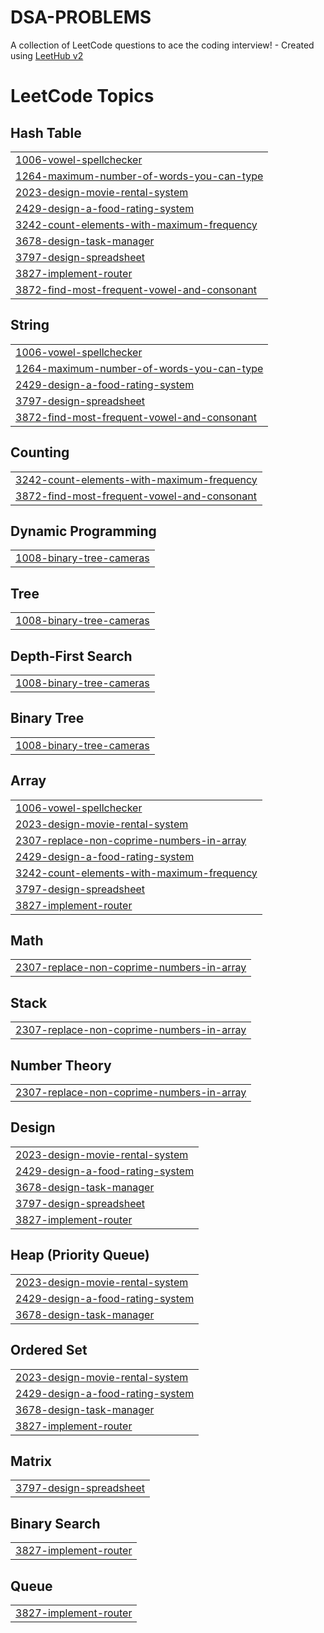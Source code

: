 # DSA-PROBLEMS
A collection of LeetCode questions to ace the coding interview! - Created using [LeetHub v2](https://github.com/arunbhardwaj/LeetHub-2.0)

<!---LeetCode Topics Start-->
# LeetCode Topics
## Hash Table
|  |
| ------- |
| [1006-vowel-spellchecker](https://github.com/DhruvKum7/DSA-PROBLEMS/tree/master/1006-vowel-spellchecker) |
| [1264-maximum-number-of-words-you-can-type](https://github.com/DhruvKum7/DSA-PROBLEMS/tree/master/1264-maximum-number-of-words-you-can-type) |
| [2023-design-movie-rental-system](https://github.com/DhruvKum7/DSA-PROBLEMS/tree/master/2023-design-movie-rental-system) |
| [2429-design-a-food-rating-system](https://github.com/DhruvKum7/DSA-PROBLEMS/tree/master/2429-design-a-food-rating-system) |
| [3242-count-elements-with-maximum-frequency](https://github.com/DhruvKum7/DSA-PROBLEMS/tree/master/3242-count-elements-with-maximum-frequency) |
| [3678-design-task-manager](https://github.com/DhruvKum7/DSA-PROBLEMS/tree/master/3678-design-task-manager) |
| [3797-design-spreadsheet](https://github.com/DhruvKum7/DSA-PROBLEMS/tree/master/3797-design-spreadsheet) |
| [3827-implement-router](https://github.com/DhruvKum7/DSA-PROBLEMS/tree/master/3827-implement-router) |
| [3872-find-most-frequent-vowel-and-consonant](https://github.com/DhruvKum7/DSA-PROBLEMS/tree/master/3872-find-most-frequent-vowel-and-consonant) |
## String
|  |
| ------- |
| [1006-vowel-spellchecker](https://github.com/DhruvKum7/DSA-PROBLEMS/tree/master/1006-vowel-spellchecker) |
| [1264-maximum-number-of-words-you-can-type](https://github.com/DhruvKum7/DSA-PROBLEMS/tree/master/1264-maximum-number-of-words-you-can-type) |
| [2429-design-a-food-rating-system](https://github.com/DhruvKum7/DSA-PROBLEMS/tree/master/2429-design-a-food-rating-system) |
| [3797-design-spreadsheet](https://github.com/DhruvKum7/DSA-PROBLEMS/tree/master/3797-design-spreadsheet) |
| [3872-find-most-frequent-vowel-and-consonant](https://github.com/DhruvKum7/DSA-PROBLEMS/tree/master/3872-find-most-frequent-vowel-and-consonant) |
## Counting
|  |
| ------- |
| [3242-count-elements-with-maximum-frequency](https://github.com/DhruvKum7/DSA-PROBLEMS/tree/master/3242-count-elements-with-maximum-frequency) |
| [3872-find-most-frequent-vowel-and-consonant](https://github.com/DhruvKum7/DSA-PROBLEMS/tree/master/3872-find-most-frequent-vowel-and-consonant) |
## Dynamic Programming
|  |
| ------- |
| [1008-binary-tree-cameras](https://github.com/DhruvKum7/DSA-PROBLEMS/tree/master/1008-binary-tree-cameras) |
## Tree
|  |
| ------- |
| [1008-binary-tree-cameras](https://github.com/DhruvKum7/DSA-PROBLEMS/tree/master/1008-binary-tree-cameras) |
## Depth-First Search
|  |
| ------- |
| [1008-binary-tree-cameras](https://github.com/DhruvKum7/DSA-PROBLEMS/tree/master/1008-binary-tree-cameras) |
## Binary Tree
|  |
| ------- |
| [1008-binary-tree-cameras](https://github.com/DhruvKum7/DSA-PROBLEMS/tree/master/1008-binary-tree-cameras) |
## Array
|  |
| ------- |
| [1006-vowel-spellchecker](https://github.com/DhruvKum7/DSA-PROBLEMS/tree/master/1006-vowel-spellchecker) |
| [2023-design-movie-rental-system](https://github.com/DhruvKum7/DSA-PROBLEMS/tree/master/2023-design-movie-rental-system) |
| [2307-replace-non-coprime-numbers-in-array](https://github.com/DhruvKum7/DSA-PROBLEMS/tree/master/2307-replace-non-coprime-numbers-in-array) |
| [2429-design-a-food-rating-system](https://github.com/DhruvKum7/DSA-PROBLEMS/tree/master/2429-design-a-food-rating-system) |
| [3242-count-elements-with-maximum-frequency](https://github.com/DhruvKum7/DSA-PROBLEMS/tree/master/3242-count-elements-with-maximum-frequency) |
| [3797-design-spreadsheet](https://github.com/DhruvKum7/DSA-PROBLEMS/tree/master/3797-design-spreadsheet) |
| [3827-implement-router](https://github.com/DhruvKum7/DSA-PROBLEMS/tree/master/3827-implement-router) |
## Math
|  |
| ------- |
| [2307-replace-non-coprime-numbers-in-array](https://github.com/DhruvKum7/DSA-PROBLEMS/tree/master/2307-replace-non-coprime-numbers-in-array) |
## Stack
|  |
| ------- |
| [2307-replace-non-coprime-numbers-in-array](https://github.com/DhruvKum7/DSA-PROBLEMS/tree/master/2307-replace-non-coprime-numbers-in-array) |
## Number Theory
|  |
| ------- |
| [2307-replace-non-coprime-numbers-in-array](https://github.com/DhruvKum7/DSA-PROBLEMS/tree/master/2307-replace-non-coprime-numbers-in-array) |
## Design
|  |
| ------- |
| [2023-design-movie-rental-system](https://github.com/DhruvKum7/DSA-PROBLEMS/tree/master/2023-design-movie-rental-system) |
| [2429-design-a-food-rating-system](https://github.com/DhruvKum7/DSA-PROBLEMS/tree/master/2429-design-a-food-rating-system) |
| [3678-design-task-manager](https://github.com/DhruvKum7/DSA-PROBLEMS/tree/master/3678-design-task-manager) |
| [3797-design-spreadsheet](https://github.com/DhruvKum7/DSA-PROBLEMS/tree/master/3797-design-spreadsheet) |
| [3827-implement-router](https://github.com/DhruvKum7/DSA-PROBLEMS/tree/master/3827-implement-router) |
## Heap (Priority Queue)
|  |
| ------- |
| [2023-design-movie-rental-system](https://github.com/DhruvKum7/DSA-PROBLEMS/tree/master/2023-design-movie-rental-system) |
| [2429-design-a-food-rating-system](https://github.com/DhruvKum7/DSA-PROBLEMS/tree/master/2429-design-a-food-rating-system) |
| [3678-design-task-manager](https://github.com/DhruvKum7/DSA-PROBLEMS/tree/master/3678-design-task-manager) |
## Ordered Set
|  |
| ------- |
| [2023-design-movie-rental-system](https://github.com/DhruvKum7/DSA-PROBLEMS/tree/master/2023-design-movie-rental-system) |
| [2429-design-a-food-rating-system](https://github.com/DhruvKum7/DSA-PROBLEMS/tree/master/2429-design-a-food-rating-system) |
| [3678-design-task-manager](https://github.com/DhruvKum7/DSA-PROBLEMS/tree/master/3678-design-task-manager) |
| [3827-implement-router](https://github.com/DhruvKum7/DSA-PROBLEMS/tree/master/3827-implement-router) |
## Matrix
|  |
| ------- |
| [3797-design-spreadsheet](https://github.com/DhruvKum7/DSA-PROBLEMS/tree/master/3797-design-spreadsheet) |
## Binary Search
|  |
| ------- |
| [3827-implement-router](https://github.com/DhruvKum7/DSA-PROBLEMS/tree/master/3827-implement-router) |
## Queue
|  |
| ------- |
| [3827-implement-router](https://github.com/DhruvKum7/DSA-PROBLEMS/tree/master/3827-implement-router) |
<!---LeetCode Topics End-->